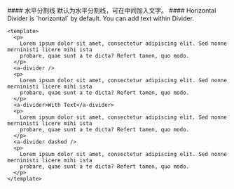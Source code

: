 <cn>
#### 水平分割线
默认为水平分割线，可在中间加入文字。
</cn>

<us>
#### Horizontal
Divider is `horizontal` by default. You can add text within Divider.
</us>

```vue
<template>
  <p>
    Lorem ipsum dolor sit amet, consectetur adipiscing elit. Sed nonne merninisti licere mihi ista
    probare, quae sunt a te dicta? Refert tamen, quo modo.
  </p>
  <a-divider />
  <p>
    Lorem ipsum dolor sit amet, consectetur adipiscing elit. Sed nonne merninisti licere mihi ista
    probare, quae sunt a te dicta? Refert tamen, quo modo.
  </p>
  <a-divider>With Text</a-divider>
  <p>
    Lorem ipsum dolor sit amet, consectetur adipiscing elit. Sed nonne merninisti licere mihi ista
    probare, quae sunt a te dicta? Refert tamen, quo modo.
  </p>
  <a-divider dashed />
  <p>
    Lorem ipsum dolor sit amet, consectetur adipiscing elit. Sed nonne merninisti licere mihi ista
    probare, quae sunt a te dicta? Refert tamen, quo modo.
  </p>
</template>
```

